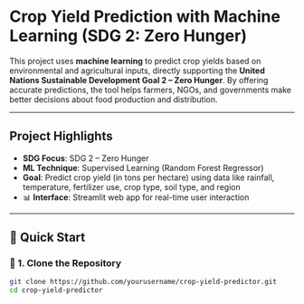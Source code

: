 # Crop Yield Prediction with Machine Learning (SDG 2: Zero Hunger)

This project uses **machine learning** to predict crop yields based on environmental and agricultural inputs, directly supporting the **United Nations Sustainable Development Goal 2 – Zero Hunger**. By offering accurate predictions, the tool helps farmers, NGOs, and governments make better decisions about food production and distribution.

---

## Project Highlights

- **SDG Focus**: SDG 2 – Zero Hunger
- **ML Technique**: Supervised Learning (Random Forest Regressor)
- **Goal**: Predict crop yield (in tons per hectare) using data like rainfall, temperature, fertilizer use, crop type, soil type, and region
- 📊 **Interface**: Streamlit web app for real-time user interaction

---

## 🚀 Quick Start

### 🔧 1. Clone the Repository

```bash
git clone https://github.com/yourusername/crop-yield-predictor.git
cd crop-yield-predictor
